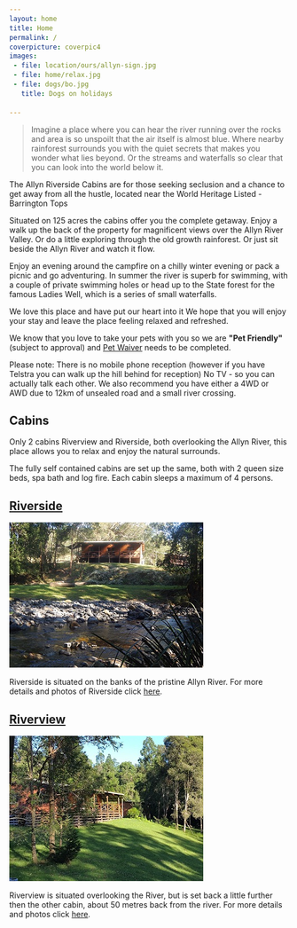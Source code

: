 ```yaml
---
layout: home
title: Home
permalink: /
coverpicture: coverpic4
images:
 - file: location/ours/allyn-sign.jpg
 - file: home/relax.jpg
 - file: dogs/bo.jpg
   title: Dogs on holidays
 
---
```



> Imagine a place where you can hear the river running over the rocks and area is so unspoilt that the air itself is almost blue. Where nearby rainforest surrounds you with the quiet secrets that makes you wonder what lies beyond. Or the streams and waterfalls so clear that you can look into the world below it.

The Allyn Riverside Cabins are for those seeking seclusion and a chance to get away from all the hustle, located near the World Heritage Listed - Barrington Tops

Situated on 125 acres the cabins offer you the complete getaway.  Enjoy a walk up the back of the property for magnificent views over the Allyn River Valley. Or do a little exploring through the old growth rainforest. Or just sit beside the Allyn River and watch it flow.


Enjoy an evening around the campfire on a chilly winter evening or pack a picnic and go adventuring.
In summer the river is superb for swimming, with a couple of private swimming holes or head up to the 
State forest for the famous Ladies Well, which is a series of small waterfalls.  


We love this place and have put our heart into it
We hope that you will enjoy your stay and leave the place feeling relaxed and refreshed.

We know that you love to take your pets with you so we are **"Pet Friendly"** (subject to approval) and [Pet Waiver](/petwaiver.pdf) needs to be completed.

Please note: There is no mobile phone reception (however if you have Telstra you can walk up the hill behind for reception) No TV - so you can actually talk each other.  We also recommend you have either a 4WD or AWD due to 12km of unsealed road and a small river crossing.

## Cabins

Only 2 cabins Riverview and Riverside, both overlooking the Allyn River, this place allows you to relax and enjoy the natural surrounds.

The fully self contained cabins are set up the same, both with 2 queen size beds, spa bath and log fire. Each cabin sleeps a maximum of 4 persons.

<div class="row">
<div class="col-sm-5">
<h2><a title="Riverside Cabin" href="/cabins/riverside">Riverside</a></h2>

  <p>
      <a href="/img/home/riverside.jpg" data-gallery><img src="/img/thumbnails/home/riverside.jpg" class="img-responsive img-thumbnail"></a>
  </p>

  <p>Riverside is situated on the banks of the pristine Allyn River. For more details and photos of Riverside click <a title="Riverside Cabin" href="/cabins/riverside">here</a>.
  </p>

</div>

<div class="col-sm-5 col-sm-offset-1">
 <h2><a title="Riverview Cabin" href="/cabins/riverview">Riverview</a></h2>
<p>
 <a href="/img/home/riverview.jpg" data-gallery><img src="/img/thumbnails/home/riverview.jpg" class="img-responsive img-thumbnail"></a>
</p>

Riverview is situated overlooking the River, but is set
back a little further then the other cabin, about 50 metres back from the river. For more details and photos click <a title="Riverview Cabin" href="/cabins/riverview">here</a>.
</p>
</div>
</div>
